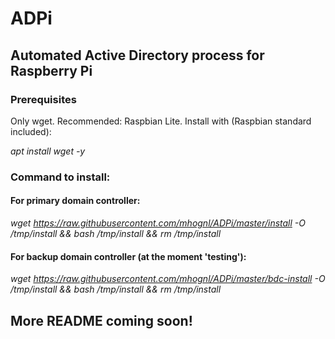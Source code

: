 # ADPi
## Automated Active Directory process for Raspberry Pi

### Prerequisites
Only wget. Recommended: Raspbian Lite. Install with (Raspbian standard included):

*apt install wget -y*

### Command to install:

#### For primary domain controller:
*wget https://raw.githubusercontent.com/mhognl/ADPi/master/install -O /tmp/install && bash /tmp/install && rm /tmp/install*

#### For backup domain controller (at the moment 'testing'):
*wget https://raw.githubusercontent.com/mhognl/ADPi/master/bdc-install -O /tmp/install && bash /tmp/install && rm /tmp/install*

## More README coming soon!
